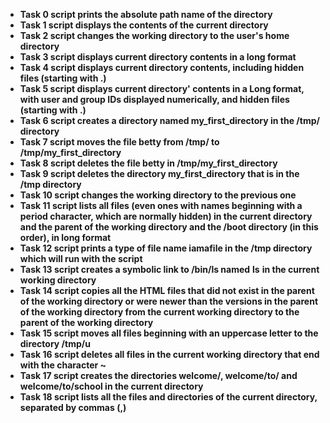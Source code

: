 * __Task 0 script prints the absolute path name of the directory__
* __Task 1 script displays the contents of the current directory__
* __Task 2 script changes the working directory to the user's home directory__
* __Task 3 script displays current directory contents in a long format__
* __Task 4 script displays current directory contents, including hidden files (starting with .)__
* __Task 5 script displays current directory' contents in a Long format, with user and group IDs displayed numerically, and hidden files (starting with .)__
* __Task 6 script creates a directory named my_first_directory in the /tmp/ directory__
* __Task 7 script moves the file betty from /tmp/ to /tmp/my_first_directory__
* __Task 8 script deletes the file betty in /tmp/my_first_directory__
* __Task 9 script deletes the directory my_first_directory that is in the /tmp directory__
* __Task 10 script changes the working directory to the previous one__
* __Task 11 script lists all files (even ones with names beginning with a period character, which are normally hidden) in the current directory and the parent of the working directory and the /boot directory (in this order), in long format__
* __Task 12 script prints a type of file name iamafile in the /tmp directory which will run with the script__
* __Task 13 script creates a symbolic link to /bin/ls named__ __ls__ __in the current working directory__ 
* __Task 14 script copies all the HTML files that did not exist in the parent of the working directory or were newer than the versions in the parent of the working directory from the current working directory to the parent of the working directory__
* __Task 15 script moves all files beginning with an uppercase letter to the directory /tmp/u__
* __Task 16 script deletes all files in the current working directory that end with the character ~__
* __Task 17 script creates the directories welcome/, welcome/to/ and welcome/to/school in the current directory__
* __Task 18 script lists all the files and directories of the current directory, separated by commas (,)__   
